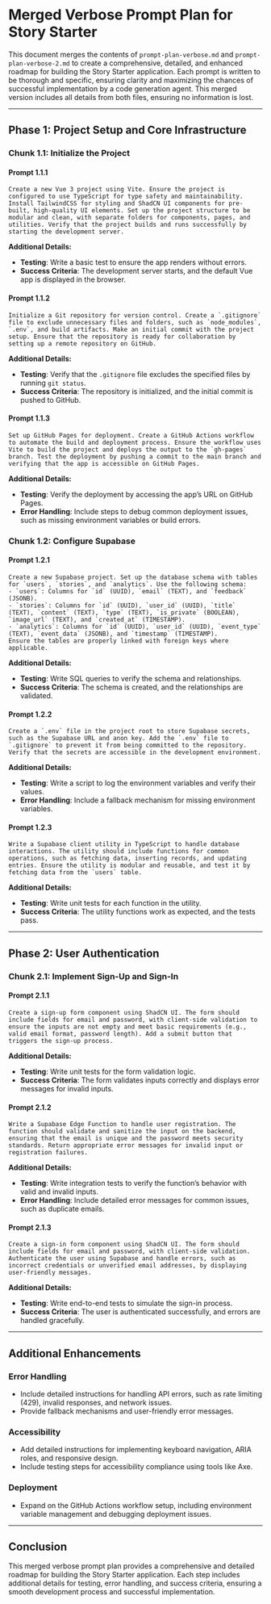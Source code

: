 # Merged Verbose Prompt Plan for Story Starter

This document merges the contents of `prompt-plan-verbose.md` and `prompt-plan-verbose-2.md` to create a comprehensive, detailed, and enhanced roadmap for building the Story Starter application. Each prompt is written to be thorough and specific, ensuring clarity and maximizing the chances of successful implementation by a code generation agent. This merged version includes all details from both files, ensuring no information is lost.

---

## Phase 1: Project Setup and Core Infrastructure

### Chunk 1.1: Initialize the Project

#### Prompt 1.1.1
```text
Create a new Vue 3 project using Vite. Ensure the project is configured to use TypeScript for type safety and maintainability. Install TailwindCSS for styling and ShadCN UI components for pre-built, high-quality UI elements. Set up the project structure to be modular and clean, with separate folders for components, pages, and utilities. Verify that the project builds and runs successfully by starting the development server.
```

**Additional Details:**
- **Testing**: Write a basic test to ensure the app renders without errors.
- **Success Criteria**: The development server starts, and the default Vue app is displayed in the browser.

#### Prompt 1.1.2
```text
Initialize a Git repository for version control. Create a `.gitignore` file to exclude unnecessary files and folders, such as `node_modules`, `.env`, and build artifacts. Make an initial commit with the project setup. Ensure that the repository is ready for collaboration by setting up a remote repository on GitHub.
```

**Additional Details:**
- **Testing**: Verify that the `.gitignore` file excludes the specified files by running `git status`.
- **Success Criteria**: The repository is initialized, and the initial commit is pushed to GitHub.

#### Prompt 1.1.3
```text
Set up GitHub Pages for deployment. Create a GitHub Actions workflow to automate the build and deployment process. Ensure the workflow uses Vite to build the project and deploys the output to the `gh-pages` branch. Test the deployment by pushing a commit to the main branch and verifying that the app is accessible on GitHub Pages.
```

**Additional Details:**
- **Testing**: Verify the deployment by accessing the app’s URL on GitHub Pages.
- **Error Handling**: Include steps to debug common deployment issues, such as missing environment variables or build errors.

### Chunk 1.2: Configure Supabase

#### Prompt 1.2.1
```text
Create a new Supabase project. Set up the database schema with tables for `users`, `stories`, and `analytics`. Use the following schema:
- `users`: Columns for `id` (UUID), `email` (TEXT), and `feedback` (JSONB).
- `stories`: Columns for `id` (UUID), `user_id` (UUID), `title` (TEXT), `content` (TEXT), `type` (TEXT), `is_private` (BOOLEAN), `image_url` (TEXT), and `created_at` (TIMESTAMP).
- `analytics`: Columns for `id` (UUID), `user_id` (UUID), `event_type` (TEXT), `event_data` (JSONB), and `timestamp` (TIMESTAMP).
Ensure the tables are properly linked with foreign keys where applicable.
```

**Additional Details:**
- **Testing**: Write SQL queries to verify the schema and relationships.
- **Success Criteria**: The schema is created, and the relationships are validated.

#### Prompt 1.2.2
```text
Create a `.env` file in the project root to store Supabase secrets, such as the Supabase URL and anon key. Add the `.env` file to `.gitignore` to prevent it from being committed to the repository. Verify that the secrets are accessible in the development environment.
```

**Additional Details:**
- **Testing**: Write a script to log the environment variables and verify their values.
- **Error Handling**: Include a fallback mechanism for missing environment variables.

#### Prompt 1.2.3
```text
Write a Supabase client utility in TypeScript to handle database interactions. The utility should include functions for common operations, such as fetching data, inserting records, and updating entries. Ensure the utility is modular and reusable, and test it by fetching data from the `users` table.
```

**Additional Details:**
- **Testing**: Write unit tests for each function in the utility.
- **Success Criteria**: The utility functions work as expected, and the tests pass.

---

## Phase 2: User Authentication

### Chunk 2.1: Implement Sign-Up and Sign-In

#### Prompt 2.1.1
```text
Create a sign-up form component using ShadCN UI. The form should include fields for email and password, with client-side validation to ensure the inputs are not empty and meet basic requirements (e.g., valid email format, password length). Add a submit button that triggers the sign-up process.
```

**Additional Details:**
- **Testing**: Write unit tests for the form validation logic.
- **Success Criteria**: The form validates inputs correctly and displays error messages for invalid inputs.

#### Prompt 2.1.2
```text
Write a Supabase Edge Function to handle user registration. The function should validate and sanitize the input on the backend, ensuring that the email is unique and the password meets security standards. Return appropriate error messages for invalid input or registration failures.
```

**Additional Details:**
- **Testing**: Write integration tests to verify the function’s behavior with valid and invalid inputs.
- **Error Handling**: Include detailed error messages for common issues, such as duplicate emails.

#### Prompt 2.1.3
```text
Create a sign-in form component using ShadCN UI. The form should include fields for email and password, with client-side validation. Authenticate the user using Supabase and handle errors, such as incorrect credentials or unverified email addresses, by displaying user-friendly messages.
```

**Additional Details:**
- **Testing**: Write end-to-end tests to simulate the sign-in process.
- **Success Criteria**: The user is authenticated successfully, and errors are handled gracefully.

---

## Additional Enhancements

### Error Handling
- Include detailed instructions for handling API errors, such as rate limiting (429), invalid responses, and network issues.
- Provide fallback mechanisms and user-friendly error messages.

### Accessibility
- Add detailed instructions for implementing keyboard navigation, ARIA roles, and responsive design.
- Include testing steps for accessibility compliance using tools like Axe.

### Deployment
- Expand on the GitHub Actions workflow setup, including environment variable management and debugging deployment issues.

---

## Conclusion
This merged verbose prompt plan provides a comprehensive and detailed roadmap for building the Story Starter application. Each step includes additional details for testing, error handling, and success criteria, ensuring a smooth development process and successful implementation.
